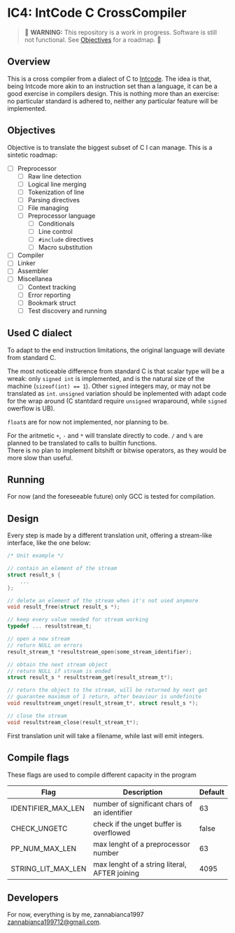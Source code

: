 # IC4: IntCode C CrossCompiler

> :hammer: **WARNING:** This repository is a work in progress. Software is still not functional. See [Objectives](##Objectives) for a roadmap. :wrench:

## Overview

This is a cross compiler from a dialect of C to [Intcode](https://esolangs.org/wiki/Intcode). 
The idea is that, being Intcode more akin to an instruction set than a language, it can be a good exercise in compilers design.
This is nothing more than an exercise: no particular standard is adhered to, neither any particular feature will be implemented.

## Objectives

Objective is to translate the biggest subset of C I can manage.
This is a sintetic roadmap:

- [ ] Preprocessor
    - [ ] Raw line detection
    - [ ] Logical line merging
    - [ ] Tokenization of line
    - [ ] Parsing directives
    - [ ] File managing
    - [ ] Preprocessor language
        - [ ] Conditionals
        - [ ] Line control
        - [ ] `#include` directives
        - [ ] Macro substitution
- [ ] Compiler
- [ ] Linker
- [ ] Assembler
- [ ] Miscellanea
    - [ ] Context tracking
    - [ ] Error reporting
    - [ ] Bookmark struct
    - [ ] Test discovery and running

## Used C dialect

To adapt to the end instruction limitations, the original language will deviate from standard C.

The most noticeable difference from standard C is that scalar type will be a wreak: only `signed int` is implemented, and is the natural size of the machine (`sizeof(int) == 1`). Other `signed` integers may, or may not be translated as `int`. `unsigned` variation should be inplemented with adapt code for the wrap around (C stantdard require `unsigned` wraparound, while `signed` owerflow is UB).

`float`s are for now not implemented, nor planning to be.

For the aritmetic `+`, `-` and `*` will translate directly to code. `/` and `%` are planned to be translated to calls to builtin functions.  
There is no plan to implement bitshift or bitwise operators, as they would be more slow than useful.

## Running

For now (and the foreseeable future) only GCC is tested for compilation.


## Design

Every step is made by a different translation unit, offering a stream-like interface, like the one below:

```C
/* Unit example */

// contain an element of the stream
struct result_s {
    ...
};

// delete an element of the stream when it's not used anymore
void result_free(struct result_s *);

// keep every value needed for stream working
typedef ... resultstream_t;

// open a new stream
// return NULL on errors
result_stream_t *resultstream_open(some_stream_identifier);

// obtain the next stream object
// return NULL if stream is ended
struct result_s * resultstream_get(result_stream_t*);

// return the object to the stream, will be returned by next get
// guarantee maximum of 1 return, after beaviour is undefinite
void resultstream_unget(result_stream_t*, struct result_s *);

// close the stream
void resultstream_close(result_stream_t*);
```

First translation unit will take a filename, while last will emit integers.

## Compile flags

These flags are used to compile different capacity in the program


| Flag               | Description                                   | Default |
|--------------------|-----------------------------------------------|---------|
| IDENTIFIER_MAX_LEN | number of significant chars of an identifier  | 63      |
| CHECK_UNGETC       | check if the unget buffer is overflowed       | false   |
| PP_NUM_MAX_LEN     | max lenght of a preprocessor number           | 63      |
| STRING_LIT_MAX_LEN | max lenght of a string literal, AFTER joining | 4095    |



## Developers

For now, everything is by me, zannabianca1997 <zannabianca199712@gmail.com>.

